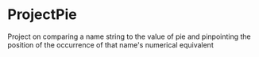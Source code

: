 # ProjectPie
Project on comparing a name string to the value of pie and pinpointing the position of the occurrence of that name's numerical equivalent
